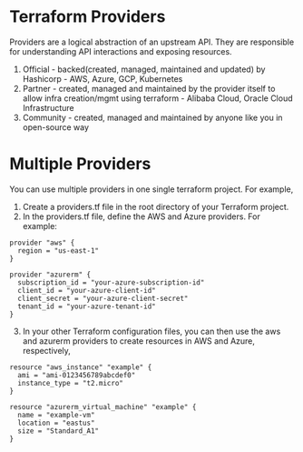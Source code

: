 # Terraform Providers
Providers are a logical abstraction of an upstream API. They are responsible for understanding API interactions and exposing resources.
1) Official - backed(created, managed, maintained and updated) by Hashicorp - AWS, Azure, GCP, Kubernetes
2) Partner - created, managed and maintained by the provider itself to allow infra creation/mgmt using terraform - Alibaba Cloud, Oracle Cloud Infrastructure
3) Community - created, managed and maintained by anyone like you in open-source way


# Multiple Providers

You can use multiple providers in one single terraform project. For example,


1. Create a providers.tf file in the root directory of your Terraform project.
2. In the providers.tf file, define the AWS and Azure providers. For example:


```
provider "aws" {
  region = "us-east-1"
}

provider "azurerm" {
  subscription_id = "your-azure-subscription-id"
  client_id = "your-azure-client-id"
  client_secret = "your-azure-client-secret"
  tenant_id = "your-azure-tenant-id"
}
```

3. In your other Terraform configuration files, you can then use the aws and azurerm providers to create resources in AWS and Azure, respectively,

```
resource "aws_instance" "example" {
  ami = "ami-0123456789abcdef0"
  instance_type = "t2.micro"
}

resource "azurerm_virtual_machine" "example" {
  name = "example-vm"
  location = "eastus"
  size = "Standard_A1"
}
```

